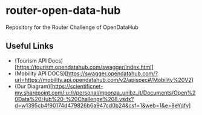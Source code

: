 # router-open-data-hub
Repository for the Router Challenge of OpenDataHub

## Useful Links

- (Tourism API Docs)[https://tourism.opendatahub.com/swagger/index.html]
- (Mobility API DOCS)[https://swagger.opendatahub.com/?url=https://mobility.api.opendatahub.com/v2/apispec#/Mobility%20V2]
- (Our Diagram)[https://scientificnet-my.sharepoint.com/:u:/r/personal/mponza_unibz_it/Documents/Open%20Data%20Hub%20-%20Challenge%208.vsdx?d=w1395cb4f90174d479826b6a947cd0b24&csf=1&web=1&e=8eYqfv]
